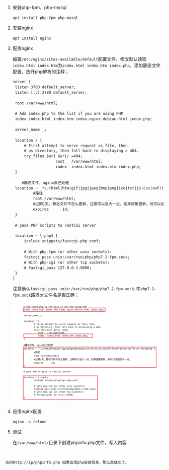 1. 安装php-fpm，php-mysql

   `apt install php-fpm php-mysql`

2. 安装nginx

   `apt Install nginx`

3. 配置nginx

   编辑`/etc/nginx/sites-available/default`配置文件，修改默认读取 `index.html index.htm`为`index.html index.htm index.php`，添加静态文件配置，放开php解析的注释；

   ```xml
   server {
   	listen 3780 default_server;
   	listen [::]:3780 default_server;
   
   	root /var/www/html;
   
   	# Add index.php to the list if you are using PHP
   	index index.html index.htm index.nginx-debian.html index.php;
   
   	server_name _;
   
   	location / {
   		# First attempt to serve request as file, then
   		# as directory, then fall back to displaying a 404.
   		try_files $uri $uri/ =404;
                      root   /var/www/html;
                      index  index.html index.htm index.php;
   	}
   
       #静态文件，nginx自己处理
   	location ~ .*\.(html|htm|gif|jpg|jpeg|bmp|png|ico|txt|js|css|swf|ttf|woff2|eot|woff|json|exe|mp3)$ {   
   	        #路径  
   	        root /var/www/html;  
   	        #过期1天，静态文件不怎么更新，过期可以设大一点，如果频繁更新，则可以设置得小一点。  
   	        expires      1d;   
   	}  
   
   	# pass PHP scripts to FastCGI server
   	
   	location ~ \.php$ {
   		include snippets/fastcgi-php.conf;
   	
   		# With php-fpm (or other unix sockets):
   		fastcgi_pass unix:/var/run/php/php7.2-fpm.sock;
   		# With php-cgi (or other tcp sockets):
   		# fastcgi_pass 127.0.0.1:9000;
   	}
   }
   ```

   

   注意确认`fastcgi_pass unix:/var/run/php/php7.2-fpm.sock;`中`php7.2-fpm.sock`路径or文件名是否正确；

   ![1555662956402](1555662956402.png)

4. 应用nginx配置

   `nginx -s reload`

5. 测试

   在`/var/www/html/`目录下创建phpinfo.php文件，写入内容
   
   ```html
<?php
       phpinfo();
   ?>
   ```
   
   访问http://ip/phpinfo.php 如果出现php安装信息，那么就成功了。
   
   